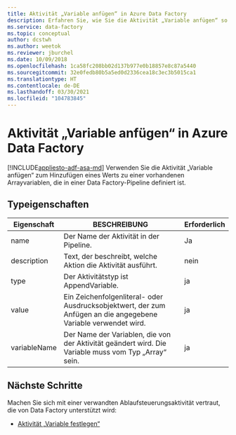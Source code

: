 ```yaml
---
title: Aktivität „Variable anfügen“ in Azure Data Factory
description: Erfahren Sie, wie Sie die Aktivität „Variable anfügen“ so festlegen, dass ein Wert einer vorhandenen Arrayvariablen hinzugefügt wird, die in einer Data Factory-Pipeline definiert ist.
ms.service: data-factory
ms.topic: conceptual
author: dcstwh
ms.author: weetok
ms.reviewer: jburchel
ms.date: 10/09/2018
ms.openlocfilehash: 1ca58fc208bb02d137b977e0b18857e8c87a5440
ms.sourcegitcommit: 32e0fedb80b5a5ed0d2336cea18c3ec3b5015ca1
ms.translationtype: HT
ms.contentlocale: de-DE
ms.lasthandoff: 03/30/2021
ms.locfileid: "104783845"
---
```

# <a name="append-variable-activity-in-azure-data-factory"></a>Aktivität „Variable anfügen“ in Azure Data Factory
[!INCLUDE[appliesto-adf-asa-md](includes/appliesto-adf-asa-md.md)]
Verwenden Sie die Aktivität „Variable anfügen“ zum Hinzufügen eines Werts zu einer vorhandenen Arrayvariablen, die in einer Data Factory-Pipeline definiert ist.

## <a name="type-properties"></a>Typeigenschaften

Eigenschaft | BESCHREIBUNG | Erforderlich
-------- | ----------- | --------
name | Der Name der Aktivität in der Pipeline. | Ja
description | Text, der beschreibt, welche Aktion die Aktivität ausführt. | nein
type | Der Aktivitätstyp ist AppendVariable. | ja
value | Ein Zeichenfolgenliteral- oder Ausdrucksobjektwert, der zum Anfügen an die angegebene Variable verwendet wird. | ja
variableName | Der Name der Variablen, die von der Aktivität geändert wird. Die Variable muss vom Typ „Array“ sein. | ja

## <a name="next-steps"></a>Nächste Schritte
Machen Sie sich mit einer verwandten Ablaufsteuerungsaktivität vertraut, die von Data Factory unterstützt wird: 

- [Aktivität „Variable festlegen“](control-flow-set-variable-activity.md)
